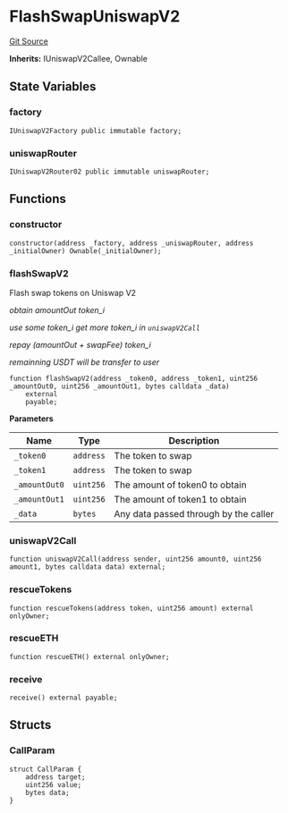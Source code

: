 # FlashSwapUniswapV2
[Git Source](https://github.com/EthanOK/swap-token/blob/a2aa2546e6929eba7509523938fdff83b022530a/src/FlashSwapUniswapV2.sol)

**Inherits:**
IUniswapV2Callee, Ownable


## State Variables
### factory

```solidity
IUniswapV2Factory public immutable factory;
```


### uniswapRouter

```solidity
IUniswapV2Router02 public immutable uniswapRouter;
```


## Functions
### constructor


```solidity
constructor(address _factory, address _uniswapRouter, address _initialOwner) Ownable(_initialOwner);
```

### flashSwapV2

Flash swap tokens on Uniswap V2

*obtain amountOut token_i*

*use some token_i get more token_i in `uniswapV2Call`*

*repay (amountOut + swapFee) token_i*

*remainning USDT will be transfer to user*


```solidity
function flashSwapV2(address _token0, address _token1, uint256 _amountOut0, uint256 _amountOut1, bytes calldata _data)
    external
    payable;
```
**Parameters**

|Name|Type|Description|
|----|----|-----------|
|`_token0`|`address`|The token to swap|
|`_token1`|`address`|The token to swap|
|`_amountOut0`|`uint256`|The amount of token0 to obtain|
|`_amountOut1`|`uint256`|The amount of token1 to obtain|
|`_data`|`bytes`|Any data passed through by the caller|


### uniswapV2Call


```solidity
function uniswapV2Call(address sender, uint256 amount0, uint256 amount1, bytes calldata data) external;
```

### rescueTokens


```solidity
function rescueTokens(address token, uint256 amount) external onlyOwner;
```

### rescueETH


```solidity
function rescueETH() external onlyOwner;
```

### receive


```solidity
receive() external payable;
```

## Structs
### CallParam

```solidity
struct CallParam {
    address target;
    uint256 value;
    bytes data;
}
```

